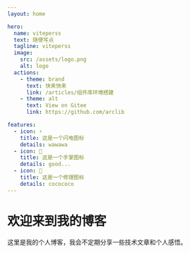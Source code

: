 ```yaml
---
layout: home

hero:
  name: viteperss
  text: 随便写点
  tagline: viteperss
  image:
    src: /assets/logo.png
    alt: logo
  actions:
    - theme: brand
      text: 快来快来
      link: /articles/组件库环境搭建
    - theme: alt
      text: View on Gitee
      link: https://github.com/arclib

features:
  - icon: ⚡️
    title: 这是一个闪电图标
    details: wawawa
  - icon: 🤚
    title: 这是一个手掌图标
    details: good...
  - icon: 🔧
    title: 这是一个修理图标
    details: cocococo
---
```

# 欢迎来到我的博客

这里是我的个人博客，我会不定期分享一些技术文章和个人感悟。